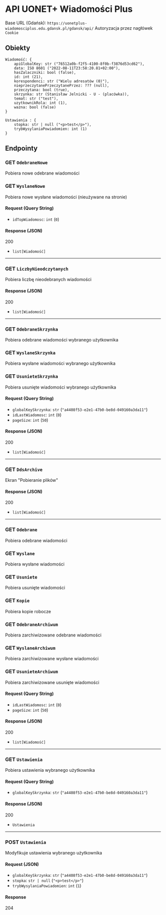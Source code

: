 # API UONET+ Wiadomości Plus

Base URL (Gdańsk): `https://uonetplus-wiadomosciplus.edu.gdansk.pl/gdansk/api/`
Autoryzacja przez nagłówek `Cookie`

## Obiekty

```
Wiadomość: {
    apiGlobalKey: str ("76512a0b-f2f5-4100-8f0b-f3876d53cd62"),
    data: ISO 8601 ("2022-08-11T23:58:20.81+02:00"),
    hasZalaczniki: bool (false),
    id: int (21),
    korespondenci: str ("Wielu adresatów (0)"),
    nieprzeczytanePrzeczytanePrzez: ??? (null),
    przeczytana: bool (true),
    skrzynka: str (Stanisław Jelnicki - U - (placówka)),
    temat: str ("test"),
    uzytkownikRola: int (1),
    wazna: bool (false)
}
```

```
Ustawienia : {
    stopka: str | null ("<p>test</p>"),
    trybWysylaniaPowiadomien: int (1)
}
```

## Endpointy

### GET `OdebraneNowe`

Pobiera nowe odebrane wiadomości

### GET `WyslaneNowe`

Pobiera nowe wysłane wiadomości (nieużywane na stronie)

#### Request (Query String)

- `idTopWiadomosc`: `int` (`0`)

#### Response (JSON)

200

- `list[Wiadomość]`

---

### GET `LiczbyNieodczytanych`

Pobiera liczbę nieodebranych wiadomości

#### Response (JSON)

200

- `list[Wiadomość]`

---

### GET `OdebraneSkrzynka`

Pobiera odebrane wiadomości wybranego użytkownika

### GET `WyslaneSkrzynka`

Pobiera wysłane wiadomości wybranego użytkownika

### GET `UsunieteSkrzynka`

Pobiera usunięte wiadomości wybranego użytkownika

#### Request (Query String)

- `globalKeySkrzynka`: `str` (`"a4408f53-e2e1-47b0-be8d-049160a3da11"`)
- `idLastWiadomosc`: `int` (`0`)
- `pageSize`: `int` (`50`)

#### Response (JSON)

200

- `list[Wiadomość]`

---

### GET `DdsArchive`

Ekran "Pobieranie plików"

#### Response (JSON)

200

- `list[Wiadomość]`

---

### GET `Odebrane`

Pobiera odebrane wiadomości

### GET `Wyslane`

Pobiera wysłane wiadomości

### GET `Usuniete`

Pobiera usunięte wiadomości

### GET `Kopie`

Pobiera kopie robocze

### GET `OdebraneArchiwum`

Pobiera zarchiwizowane odebrane wiadomości

### GET `WyslaneArchiwum`

Pobiera zarchiwizowane wysłane wiadomości

### GET `UsunieteArchiwum`

Pobiera zarchiwizowane usunięte wiadomości

#### Request (Query String)

- `idLastWiadomosc`: `int` (`0`)
- `pageSize`: `int` (`50`)

#### Response (JSON)

200

- `list[Wiadomość]`

---

### GET `Ustawienia`

Pobiera ustawienia wybranego użytkownika

#### Request (Query String)

- `globalKeySkrzynka`: `str` (`"a4408f53-e2e1-47b0-be8d-049160a3da11"`)

#### Response (JSON)

200

- `Ustawienia`

---

### POST `Ustawienia`

Modyfikuje ustawienia wybranego użytkownika

#### Request (JSON)

- `globalKeySkrzynka`: `str` (`"a4408f53-e2e1-47b0-be8d-049160a3da11"`)
- `stopka`: `str | null` (`"<p>test</p>"`)
- `trybWysylaniaPowiadomien`: `int` (`1`)

#### Response

204
